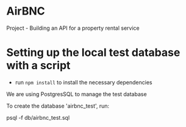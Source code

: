 # AirBNC

Project - Building an API for a property rental service 

# Setting up the local test database with a script 

- run `npm install` to install the necessary dependencies 

We are using PostgresSQL to manage the test database

To create the database 'airbnc_test', run: 

psql -f db/airbnc_test.sql







